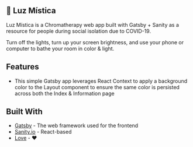 ## 🔮 Luz Mística

Luz Mística is a Chromatherapy web app built with Gatsby + Sanity as a resource for people during social isolation due to COVID-19.

Turn off the lights, turn up your screen brightness, and use your phone or computer to bathe your room in color & light.

## Features

- This simple Gatsby app leverages React Context to apply a background color to the Layout component to ensure the same color is persisted across both the Index & Information page


## Built With

- [Gatsby](https://www.gatsbyjs.org/) - The web framework used for the frontend
- [Sanity.io](https://www.sanity.io/) - React-based
- [Love](https://emojipedia-us.s3.dualstack.us-west-1.amazonaws.com/thumbs/240/apple/237/smiling-face-with-smiling-eyes_1f60a.png) - ❤️
